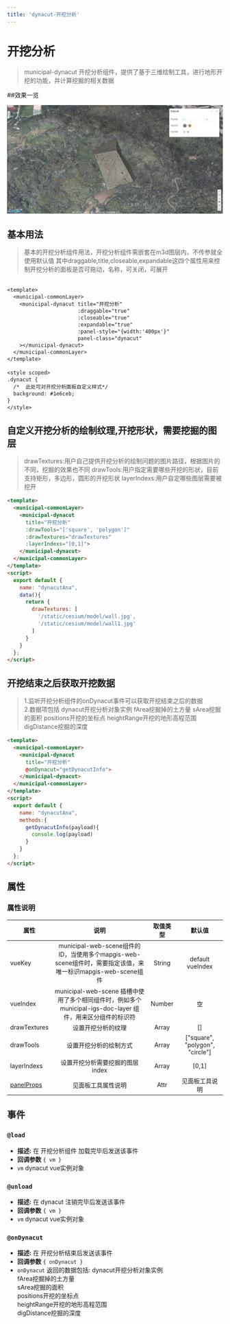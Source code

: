 ```yaml
---
title: 'dynacut-开挖分析'
---
```


# 开挖分析

> municipal-dynacut 开挖分析组件，提供了基于三维绘制工具，进行地形开挖的功能，并计算挖掘的相关数据

##效果一览

![效果一览](../../assets/dynacut1.png)


## 基本用法

> 基本的开挖分析组件用法，开挖分析组件需嵌套在m3d图层内，不传参就全使用默认值 其中draggable,title,closeable,expandable这四个属性用来控制开挖分析的面板是否可拖动，名称，可关闭，可展开

```vue

<template>
  <municipal-commonLayer>
    <municipal-dynacut title="开挖分析"
                       :draggable="true"
                       :closeable="true"
                       :expandable="true"
                       :panel-style="{width:'400px'}"
                       panel-class="dynacut"
    ></municipal-dynacut>
  </municipal-commonLayer>
</template>

<style scoped>
.dynacut {
  /*  此处可对开挖分析面板自定义样式*/
  background: #1e6ceb;
}
</style>
```

## 自定义开挖分析的绘制纹理,开挖形状，需要挖掘的图层

> drawTextures:用户自己提供开挖分析的绘制问题的图片路径，根据图片的不同，挖掘的效果也不同
> drawTools:用户指定需要哪些开挖的形状，目前支持矩形，多边形，圆形的开挖形状
> layerIndexs:用户自定哪些图层需要被挖开

```html
<template>
  <municipal-commonLayer>
    <municipal-dynacut
      title="开挖分析"
      :drawTools="['square', 'polygon']"
      :drawTextures="drawTextures"
      :layerIndexs="[0,1]">
    </municipal-dynacut>
  </municipal-commonLayer>
</template>
<script>
  export default {
    name: "dynacutAna",
    data(){
      return {
        drawTextures: [
          '/static/cesium/model/wall.jpg',
          '/static/cesium/model/wall1.jpg'
        ]
      }
    }
  };
</script>
```

## 开挖结束之后获取开挖数据

> 1.监听开挖分析组件的onDynacut事件可以获取开挖结束之后的数据</br>
> 2.数据项包括 dynacut开挖分析对象实例 fArea挖掘掉的土方量
> sArea挖掘的面积 positions开挖的坐标点 heightRange开挖的地形高程范围
> digDistance挖掘的深度

```html
<template>
  <municipal-commonLayer>
    <municipal-dynacut
      title="开挖分析"
      @onDynacut="getDynacutInfo">
    </municipal-dynacut>
  </municipal-commonLayer>
</template>
<script>
  export default {
    name: "dynacutAna",
    methods:{
      getDynacutInfo(payload){
        console.log(payload)
      }
    }
  };
</script>
```

## 属性

### 属性说明

属性|说明|取值类型|默认值
--|:--:|:--:|:--:
vueKey|municipal-web-scene组件的 ID，当使用多个mapgis-web-scene组件时，需要指定该值，来唯一标识mapgis-web-scene组件|String|default vueIndex|当
vueIndex|municipal-web-scene 插槽中使用了多个相同组件时，例如多个 municipal-igs-doc-layer 组件，用来区分组件的标识符|Number|空
drawTextures|设置开挖分析的纹理|Array|[]
drawTools|设置开挖分析的绘制方式|Array|["square", "polygon", "circle"]
layerIndexs|设置开挖分析需要挖掘的图层index|Array|[0,1]
[panelProps](https://aalldd.github.io/vue-cesium-component/components/common/panel.html#属性)|见面板工具属性说明|Attr|见面板工具说明


## 事件

### `@load`

- **描述:** 在 开挖分析组件 加载完毕后发送该事件
- **回调参数** `{ vm }`
- `vm` dynacut vue实例对象

### `@unload`

- **描述:** 在 dynacut 注销完毕后发送该事件
- **回调参数** `{ vm }`
- `vm` dynacut vue实例对象

### `@onDynacut`

- **描述:** 在 开挖分析结束后发送该事件
- **回调参数** `{ onDynacut }`
- `onDynacut`
  返回的数据包括:
  dynacut开挖分析对象实例 </br>fArea挖掘掉的土方量</br>
  sArea挖掘的面积</br> positions开挖的坐标点</br> heightRange开挖的地形高程范围</br>
  digDistance挖掘的深度


